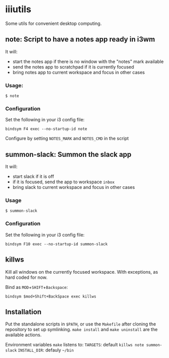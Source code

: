 # iiiutils
Some utils for convenient desktop computing.

## note: Script to have a notes app ready in i3wm

It will:
- start the notes app if there is no window with the "notes" mark available
- send the notes app to scratchpad if it is currently focused
- bring notes app to current workspace and focus in other cases

### Usage:
```console
$ note
```

### Configuration
Set the following in your i3 config file:
```
bindsym F4 exec --no-startup-id note
```
Configure by setting `NOTES_MARK` and `NOTES_CMD` in the script

## summon-slack: Summon the slack app
It will:
- start slack if it is off
- if it is focused, send the app to workspace `inbox`
- bring slack to current workspace and focus in other cases

### Usage
```console
$ summon-slack
```

### Configuration
Set the following in your i3 config file:
```
bindsym F10 exec --no-startup-id summon-slack
```

## killws
Kill all windows on the currently focused workspace. With exceptions, as hard
coded for now.

Bind as `MOD`+`SHIFT`+`Backspace`:
```
bindsym $mod+Shift+BackSpace exec killws
```

## Installation
Put the standalone scripts in `$PATH`, or use the `Makefile` after cloning the
repository to set up symlinking. `make install` and `make uninstall` are the
available actions.

Environment variables `make` listens to:
`TARGETS`: default `killws note summon-slack`
`INSTALL_DIR`: defauly `~/bin`
